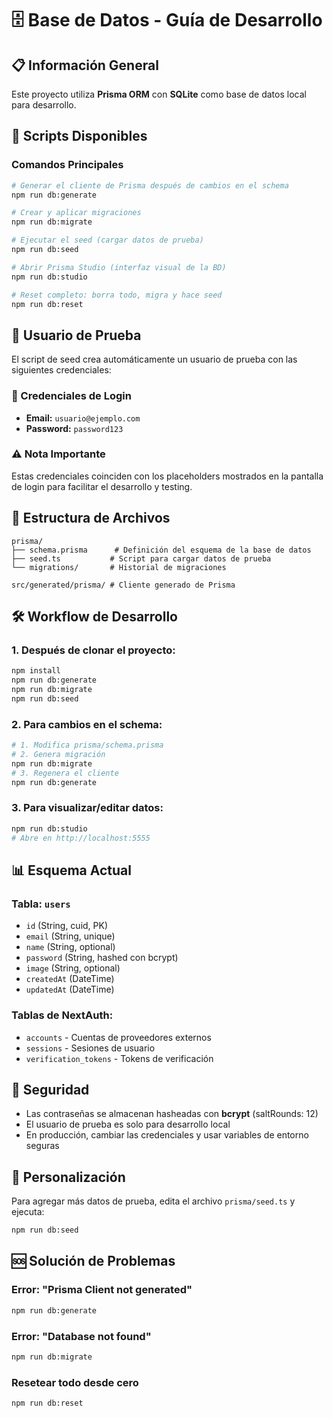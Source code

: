 # 🗄️ Base de Datos - Guía de Desarrollo

## 📋 Información General

Este proyecto utiliza **Prisma ORM** con **SQLite** como base de datos local para desarrollo.

## 🚀 Scripts Disponibles

### Comandos Principales
```bash
# Generar el cliente de Prisma después de cambios en el schema
npm run db:generate

# Crear y aplicar migraciones
npm run db:migrate

# Ejecutar el seed (cargar datos de prueba)
npm run db:seed

# Abrir Prisma Studio (interfaz visual de la BD)
npm run db:studio

# Reset completo: borra todo, migra y hace seed
npm run db:reset
```

## 👤 Usuario de Prueba

El script de seed crea automáticamente un usuario de prueba con las siguientes credenciales:

### 🔑 Credenciales de Login
- **Email:** `usuario@ejemplo.com`
- **Password:** `password123`

### ⚠️ Nota Importante
Estas credenciales coinciden con los placeholders mostrados en la pantalla de login para facilitar el desarrollo y testing.

## 📁 Estructura de Archivos

```
prisma/
├── schema.prisma      # Definición del esquema de la base de datos
├── seed.ts           # Script para cargar datos de prueba
└── migrations/       # Historial de migraciones

src/generated/prisma/ # Cliente generado de Prisma
```

## 🛠️ Workflow de Desarrollo

### 1. Después de clonar el proyecto:
```bash
npm install
npm run db:generate
npm run db:migrate
npm run db:seed
```

### 2. Para cambios en el schema:
```bash
# 1. Modifica prisma/schema.prisma
# 2. Genera migración
npm run db:migrate
# 3. Regenera el cliente
npm run db:generate
```

### 3. Para visualizar/editar datos:
```bash
npm run db:studio
# Abre en http://localhost:5555
```

## 📊 Esquema Actual

### Tabla: `users`
- `id` (String, cuid, PK)
- `email` (String, unique)
- `name` (String, optional)
- `password` (String, hashed con bcrypt)
- `image` (String, optional)
- `createdAt` (DateTime)
- `updatedAt` (DateTime)

### Tablas de NextAuth:
- `accounts` - Cuentas de proveedores externos
- `sessions` - Sesiones de usuario
- `verification_tokens` - Tokens de verificación

## 🔐 Seguridad

- Las contraseñas se almacenan hasheadas con **bcrypt** (saltRounds: 12)
- El usuario de prueba es solo para desarrollo local
- En producción, cambiar las credenciales y usar variables de entorno seguras

## 📝 Personalización

Para agregar más datos de prueba, edita el archivo `prisma/seed.ts` y ejecuta:

```bash
npm run db:seed
```

## 🆘 Solución de Problemas

### Error: "Prisma Client not generated"
```bash
npm run db:generate
```

### Error: "Database not found"  
```bash
npm run db:migrate
```

### Resetear todo desde cero
```bash
npm run db:reset
```